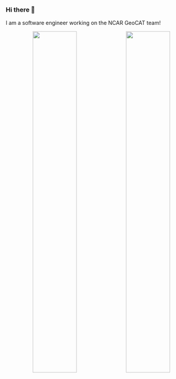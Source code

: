 ### Hi there 👋

<!--
**anissa111/anissa111** is a ✨ _special_ ✨ repository because its `README.md` (this file) appears on your GitHub profile.

Here are some ideas to get you started:

- 🔭 I’m currently working on ...
- 🌱 I’m currently learning ...
- 👯 I’m looking to collaborate on ...
- 🤔 I’m looking for help with ...
- 💬 Ask me about ...
- 📫 How to reach me: ...
- 😄 Pronouns: ...
- ⚡ Fun fact: ...
-->

I am a software engineer working on the NCAR GeoCAT team!

<p align="center">
   <img width="48%" src="https://github-readme-stats.vercel.app/api?username=anissa111&show_icons=true&theme=material-palenight" />
   <img width="48%" src="https://github-readme-streak-stats.herokuapp.com/?user=anissa111&theme=material-palenight" />
</p>
